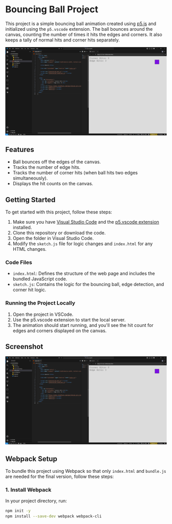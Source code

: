 # Bouncing Ball Project

This project is a simple bouncing ball animation created using [p5.js](https://p5js.org/) and initialized using the `p5.vscode` extension. The ball bounces around the canvas, counting the number of times it hits the edges and corners. It also keeps a tally of normal hits and corner hits separately.

![Bouncing Ball Screenshot](./screenshot.png)

## Features

- Ball bounces off the edges of the canvas.
- Tracks the number of edge hits.
- Tracks the number of corner hits (when ball hits two edges simultaneously).
- Displays the hit counts on the canvas.

## Getting Started

To get started with this project, follow these steps:

1. Make sure you have [Visual Studio Code](https://code.visualstudio.com/) and the [p5.vscode extension](https://marketplace.visualstudio.com/items?itemName=samplavigne.p5-vscode) installed.
2. Clone this repository or download the code.
3. Open the folder in Visual Studio Code.
4. Modify the `sketch.js` file for logic changes and `index.html` for any HTML changes.

### Code Files

- `index.html`: Defines the structure of the web page and includes the bundled JavaScript code.
- `sketch.js`: Contains the logic for the bouncing ball, edge detection, and corner hit logic.

### Running the Project Locally

1. Open the project in VSCode.
2. Use the p5.vscode extension to start the local server.
3. The animation should start running, and you'll see the hit count for edges and corners displayed on the canvas.

## Screenshot

![Bouncing Ball Animation](./screenshot.png)

## Webpack Setup

To bundle this project using Webpack so that only `index.html` and `bundle.js` are needed for the final version, follow these steps:

### 1. Install Webpack

In your project directory, run:

```bash
npm init -y
npm install --save-dev webpack webpack-cli
